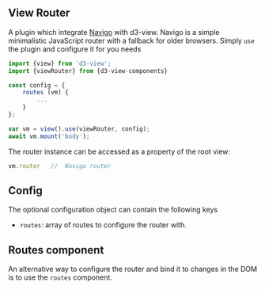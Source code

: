 ## View Router

A plugin which integrate [Navigo][] with d3-view.
Navigo is a simple minimalistic JavaScript router with a fallback for older browsers.
Simply ``use`` the plugin and configure it for you needs
```javascript
import {view} from 'd3-view';
import {viewRouter} from {d3-view-components}

const config = {
    routes (vm) {
        ...
    }
};

var vm = view().use(viewRouter, config);
await vm.mount('body');
```

The router instance can be accessed as a property of the root view:
```javascript
vm.router   //  Navigo router
```

## Config

The optional configuration object can contain the following keys

* ``routes``: array of routes to configure the router with.

## Routes component

An alternative way to configure the router and bind it to changes in the DOM is to use the
``routes`` component.


[Navigo]: https://github.com/krasimir/navigo
